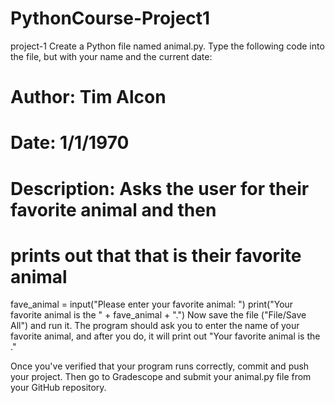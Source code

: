 # PythonCourse-Project1
project-1
Create a Python file named animal.py. Type the following code into the file, but with your name and the current date:

# Author: Tim Alcon
# Date: 1/1/1970
# Description: Asks the user for their favorite animal and then
#              prints out that that is their favorite animal

fave_animal = input("Please enter your favorite animal: ")
print("Your favorite animal is the " + fave_animal + ".")
Now save the file ("File/Save All") and run it. The program should ask you to enter the name of your favorite animal, and after you do, it will print out "Your favorite animal is the <whatever you typed>."

Once you've verified that your program runs correctly, commit and push your project. Then go to Gradescope and submit your animal.py file from your GitHub repository.
